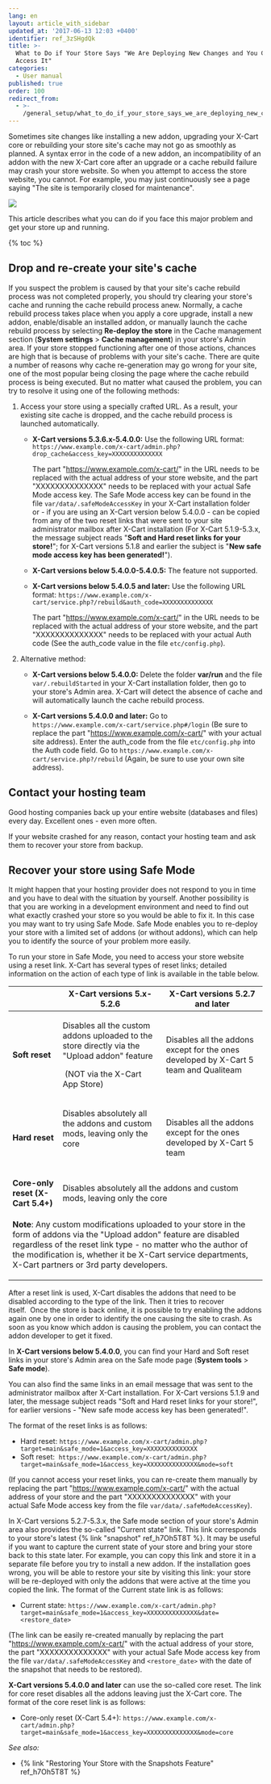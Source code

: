 ```yaml
---
lang: en
layout: article_with_sidebar
updated_at: '2017-06-13 12:03 +0400'
identifier: ref_3zSHgdQk
title: >-
  What to Do if Your Store Says "We Are Deploying New Changes and You Cannot
  Access It"
categories:
  - User manual
published: true
order: 100
redirect_from:
  - >-
    /general_setup/what_to_do_if_your_store_says_we_are_deploying_new_changes_and_you_cannot_access_it.html
---
```

Sometimes site changes like installing a new addon, upgrading your X-Cart core or rebuilding your store site's cache may not go as smoothly as planned. A syntax error in the code of a new addon, an incompatibility of an addon with the new X-Cart core after an upgrade or a cache rebuild failure may crash your store website. So when you attempt to access the store website, you cannot. For example, you may just continuously see a page saying "The site is temporarily closed for maintenance".

![]({{site.baseurl}}/attachments/7504187/7602636.png)

This article describes what you can do if you face this major problem and get your store up and running. 

{% toc %}

## Drop and re-create your site's cache

If you suspect the problem is caused by that your site's cache rebuild process was not completed properly, you should try clearing your store's cache and running the cache rebuild process anew. Normally, a cache rebuild process takes place when you apply a core upgrade, install a new addon, enable/disable an installed addon, or manually launch the cache rebuild process by selecting **Re-deploy the store** in the Cache management section (**System settings** > **Cache management**) in your store's Admin area. If your store stopped functioning after one of those actions, chances are high that is because of problems with your site's cache. There are quite a number of reasons why cache re-generation may go wrong for your site, one of the most popular being closing the page where the cache rebuild process is being executed. But no matter what caused the problem, you can try to resolve it using one of the following methods:

1.  Access your store using a specially crafted URL. As a result, your existing site cache is dropped, and the cache rebuild process is launched automatically.

    * **X-Cart versions 5.3.6.x-5.4.0.0:** Use the following URL format:
       `https://www.example.com/x-cart/admin.php?drop_cache&access_key=XXXXXXXXXXXXXX`
      
      The part "https://www.example.com/x-cart/" in the URL needs to be replaced with the actual address of your store website, and the part "XXXXXXXXXXXXXX" needs to be replaced with your actual Safe Mode access key. The Safe Mode access key can be found in the file `var/data/.safeModeAccessKey` in your X-Cart installation folder or - if you are using an X-Cart version below 5.4.0.0 - can be copied from any of the two reset links that were sent to your site administrator mailbox after X-Cart installation (For X-Cart 5.1.9-5.3.x, the message subject reads "**Soft and Hard reset links for your store!**"; for X-Cart versions 5.1.8 and earlier the subject is "**New safe mode access key has been generated!**").
       
    * **X-Cart versions below 5.4.0.0-5.4.0.5:** The feature not supported.   
    
    * **X-Cart versions below 5.4.0.5 and later:** Use the following URL format:
       `https://www.example.com/x-cart/service.php?/rebuild&auth_code=XXXXXXXXXXXXXX`
      
      The part "https://www.example.com/x-cart/" in the URL needs to be replaced with the actual address of your store website, and the part "XXXXXXXXXXXXXX" needs to be replaced with your actual Auth code (See the auth_code value in the file `etc/config.php`).
    
    
2.  Alternative method:
    
    * **X-Cart versions below 5.4.0.0:** Delete the folder **var/run** and the file `var/.rebuildStarted` in your X-Cart installation folder, then go to your store's Admin area. X-Cart will detect the absence of cache and will automatically launch the cache rebuild process.
    
    * **X-Cart versions 5.4.0.0 and later:** Go to `https://www.example.com/x-cart/service.php#/login` (Be sure to replace the part "https://www.example.com/x-cart/" with your actual site address). Enter the auth_code from the file `etc/config.php` into the Auth code field. Go to `https://www.example.com/x-cart/service.php?/rebuild` (Again, be sure to use your own site address).

## Contact your hosting team

Good hosting companies back up your entire website (databases and files) every day. Excellent ones - even more often.

If your website crashed for any reason, contact your hosting team and ask them to recover your store from backup.

## Recover your store using Safe Mode

It might happen that your hosting provider does not respond to you in time and you have to deal with the situation by yourself. Another possibility is that you are working in a development environment and need to find out what exactly crashed your store so you would be able to fix it. In this case you may want to try using Safe Mode. Safe Mode enables you to re-deploy your store with a limited set of addons (or without addons), which can help you to identify the source of your problem more easily.

To run your store in Safe Mode, you need to access your store website using a reset link. X-Cart has several types of reset links; detailed information on the action of each type of link is available in the table below. 

<table class="ui celled padded compact small table">
  <thead>
  <tr >
      <th class="confluenceTh">&nbsp;</th>
      <th  class="confluenceTh">X-Cart versions 5.x-5.2.6</th>
      <th colspan="1"  class="confluenceTh">X-Cart versions 5.2.7 and later</th>
    </tr>
  </thead>
  <tbody >
    <tr >
      <td  class="confluenceTd"><strong>Soft reset</strong>
      </td>
      <td  class="confluenceTd">
        <p>Disables all the custom addons uploaded to the store directly <span>via the "Upload addon" feature </span>
        </p>
        <p><span>&nbsp;</span>(NOT via the X-Cart App Store)</p>
      </td>
      <td colspan="1"  class="confluenceTd"><span>Disables all the addons except for the ones developed by X-Cart 5 team and Qualiteam </span>
      </td>
    </tr>
    <tr>
      <td  class="confluenceTd"><strong>Hard reset</strong>
      </td>
      <td  class="confluenceTd">
        <p>Disables absolutely all the addons and custom mods, leaving only the core</p>
        <p>&nbsp;</p>
      </td>
      <td colspan="1"  class="confluenceTd"><span>Disables all the addons except for the ones developed by X-Cart 5 team</span>
      </td>
    </tr>
    <tr>
      <td  class="confluenceTd"><strong>Core-only reset (X-Cart 5.4+)</strong>
      </td>
      <td colspan="2" class="confluenceTd">
        <span>Disables absolutely all the addons and custom mods, leaving only the core</span>
      </td>
    </tr>
    <tr >
      <td colspan="3"  class="confluenceTd">
        <p><strong>Note</strong>: Any custom modifications uploaded to your store in the form of addons via the "Upload addon" feature are disabled regardless of the reset link type - no matter who the author of the modification is, whether it be X-Cart service departments, X-Cart partners or 3rd party developers.</p>
      </td>
    </tr>
  </tbody>
</table>

After a reset link is used, X-Cart disables the addons that need to be disabled according to the type of the link. Then it tries to recover itself.  Once the store is back online, it is possible to try enabling the addons again one by one in order to identify the one causing the site to crash. As soon as you know which addon is causing the problem, you can contact the addon developer to get it fixed. 


In **X-Cart versions below 5.4.0.0**, you can find your Hard and Soft reset links in your store's Admin area on the Safe mode page (**System tools** > **Safe mode**).

You can also find the same links in an email message that was sent to the administrator mailbox after X-Cart installation. For X-Cart versions 5.1.9 and later, the message subject reads "Soft and Hard reset links for your store!", for earlier versions - "New safe mode access key has been generated!". 

The format of the reset links is as follows:

*   Hard reset:
    `https://www.example.com/x-cart/admin.php?target=main&safe_mode=1&access_key=XXXXXXXXXXXXXX`
*   Soft reset: 
    `https://www.example.com/x-cart/admin.php?target=main&safe_mode=1&access_key=XXXXXXXXXXXXXX&mode=soft`

(If you cannot access your reset links, you can re-create them manually by replacing the part "https://www.example.com/x-cart/" with the actual address of your store and the part "XXXXXXXXXXXXXX" with your actual Safe Mode access key from the file `var/data/.safeModeAccessKey`).

In X-Cart versions 5.2.7-5.3.x, the Safe mode section of your store's Admin area also provides the so-called "Current state" link. This link corresponds to your store's latest {% link "snapshot" ref_h7Oh5T8T %}. It may be useful if you want to capture the current state of your store and bring your store back to this state later. For example, you can copy this link and store it in a separate file before you try to install a new addon. If the installation goes wrong, you will be able to restore your site by visiting this link: your store will be re-deployed with only the addons that were active at the time you copied the link. The format of the Current state link is as follows:

*   Current state: 
    `https://www.example.com/x-cart/admin.php?target=main&safe_mode=1&access_key=XXXXXXXXXXXXXX&date=<restore_date>`

(The link can be easily re-created manually by replacing the part "https://www.example.com/x-cart/" with the actual address of your store, the part "XXXXXXXXXXXXXX" with your actual Safe Mode access key from the file `var/data/.safeModeAccessKey` and `<restore_date>` with the date of the snapshot that needs to be restored).

**X-Cart versions 5.4.0.0 and later** can use the so-called core reset. The link for core reset disables all the addons leaving just the X-Cart core. The format of the core reset link is as follows:

*   Core-only reset (X-Cart 5.4+):
    `https://www.example.com/x-cart/admin.php?target=main&safe_mode=1&access_key=XXXXXXXXXXXXXX&mode=core`


_See also:_

*   {% link "Restoring Your Store with the Snapshots Feature" ref_h7Oh5T8T %}
